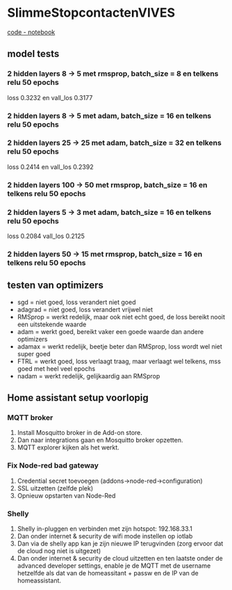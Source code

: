 # SlimmeStopcontactenVIVES

[code - notebook](https://colab.research.google.com/drive/1pjBKEyINliCrKm2UD8AyNFnTkva3qZNF?usp=sharing)

## model tests

### 2 hidden layers 8 -> 5 met rmsprop, batch_size = 8 en telkens relu 50 epochs

loss 0.3232 en vall_los 0.3177

### 2 hidden layers 8 -> 5 met adam, batch_size = 16 en telkens relu 50 epochs

### 2 hidden layers 25 -> 25 met adam, batch_size = 32 en telkens relu 50 epochs

loss 0.2414 en vall_los 0.2392

### 2 hidden layers 100 -> 50 met rmsprop, batch_size = 16 en telkens relu 50 epochs



### 2 hidden layers 5 -> 3 met adam, batch_size = 16 en telkens relu 50 epochs

loss 0.2084 vall_los 0.2125

### 2 hidden layers 50 -> 15 met rmsprop, batch_size = 16 en telkens relu 50 epochs

## testen van optimizers

- sgd = niet goed, loss verandert niet goed
- adagrad = niet goed, loss verandert vrijwel niet
- RMSprop = werkt redelijk, maar ook niet echt goed, de loss bereikt nooit een uitstekende waarde
- adam = werkt goed, bereikt vaker een goede waarde dan andere optimizers
- adamax = werkt redelijk, beetje beter dan RMSprop, loss wordt wel niet super goed
- FTRL = werkt goed, loss verlaagt traag, maar verlaagt wel telkens, mss goed met heel veel epochs
- nadam = werkt redelijk, gelijkaardig aan RMSprop

## Home assistant setup voorlopig

### MQTT broker

1. Install Mosquitto broker in de Add-on store.
2. Dan naar integrations gaan en Mosquitto broker opzetten.
3. MQTT explorer kijken als het werkt.

### Fix Node-red bad gateway

1. Credential secret toevoegen (addons->node-red->configuration)
2. SSL uitzetten (zelfde plek)
3. Opnieuw opstarten van Node-Red

### Shelly

1. Shelly in-pluggen en verbinden met zijn hotspot: 192.168.33.1
2. Dan onder internet & security de wifi mode instellen op iotlab
3. Dan via de shelly app kan je zijn nieuwe IP terugvinden (zorg ervoor dat de cloud nog niet is uitgezet)
4. Dan onder internet & security de cloud uitzetten en ten laatste onder de advanced developer settings, enable je de MQTT met de username hetzelfde als dat van de homeassitant + passw en de IP van de homeassistant.
